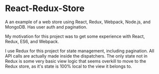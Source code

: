 # React-Redux-Store
A an example of a web store using React, Redux, Webpack, Node.js, and MongoDB. Has user auth and pagination.

My motivation for this project was to get some experience with React, Redux, ES6, and Webpack.

I use Redux for this project for state management, including pagination. All API calls are actually made inside the dispatchers. The only state not in Redux is some very basic view logic that seems overkill to move to the Redux store, as it's state is 100% local to the view it belongs to.
